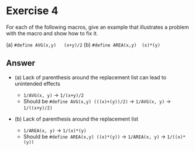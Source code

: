 # Exercise 4

For each of the following macros, give an example that illustrates a problem with the macro and show how to fix it.

(a) `#define AVG(x,y)   (x+y)/2`
(b) `#define AREA(x,y)  (x)*(y)`

## Answer

- (a) Lack of parenthesis around the replacement list can lead to unintended effects

  - `1/AVG(x, y)` -> `1/(x+y)/2`
  - Should be `#define AVG(x,y) (((x)+(y))/2)` -> `1/AVG(x, y)` -> `1/((x+y)/2)`

- (b) Lack of parenthesis around the replacement list
  - `1/AREA(x, y)` -> `1/(x)*(y)`
  - Should be `#define AREA(x,y) ((x)*(y))` -> `1/AREA(x, y)` -> `1/((x)*(y))`
